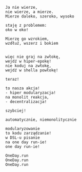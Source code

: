     Ja nie wierze,
    nie wierze, a mierze.
    Mierze daleko, szeroko, wysoko

    staję z problemem:
    oko w oko!

    Mierzę go wzrokiem,
    wzdłuż, wszerz i bokiem

    
    więc nie graj na zwłokę,
    wejdź w hiper-epokę!          
    nie koduj na zwłokę,
    wejdź w shella powłokę!
    
    teraz!
    
    to nasza akcja!
    - hiper modularyzacja!
    na monolit reakcja,
    - decentralizacja!
    
    szybciej!
    
    automatycznie, niemonolitycznie
    
    modularyzowanie 
    to kodu zarządzanie!
    w DSL-u pisanie
    na one day run-ie!
    one day run-ie!
    
    OneDay.run
    OneDay.run
    OneDay.run
